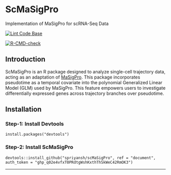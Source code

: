 # ScMaSigPro

Implementation of MaSigPro for scRNA-Seq Data

[![Lint Code Base](https://github.com/spriyansh/scMaSigPro/actions/workflows/super-linter.yml/badge.svg)](https://github.com/spriyansh/scMaSigPro/actions/workflows/super-linter.yml) 

[![R-CMD-check](https://github.com/spriyansh/scMaSigPro/actions/workflows/r.yml/badge.svg)](https://github.com/spriyansh/scMaSigPro/actions/workflows/r.yml)


## Introduction

ScMaSigPro is an R package designed to analyze single-cell trajectory data, acting as an adaptation of [MaSigPro](https://www.bioconductor.org/packages/release/bioc/html/maSigPro.html). This package incorporates pseudotime as a temporal covariate into the polynomial Generalized Linear Model (GLM) used by MaSigPro. This feature empowers users to investigate differentially expressed genes across trajectory branches over pseudotime.

## Installation

### Step-1: Install Devtools
```
install.packages("devtools")
```

### Step-2: Install ScMaSigPro
```
devtools::install_github("spriyansh/scMaSigPro", ref = "document", auth_token = "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")
```

---
